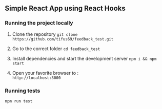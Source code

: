 ## Simple React App using React Hooks

### Running the project locally

1. Clone the repository
   `git clone https://github.com/tifus69/feedback_test.git`

2. Go to the correct folder
   `cd feedback_test`

3. Install dependencies and start the development server
   `npm i && npm start`

4. Open your favorite browser to :  
   `http://localhost:3000`

### Running tests

`npm run test`
